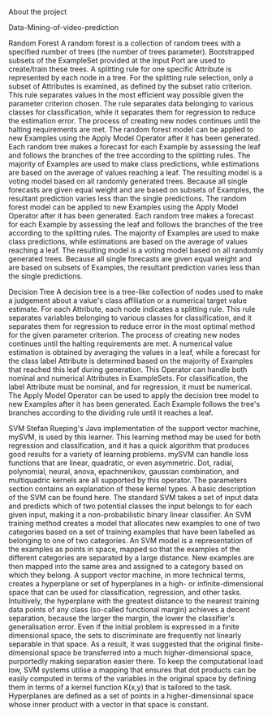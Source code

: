  About the project

Data-Mining-of-video-prediction

Random Forest
A random forest is a collection of random trees with a specified number of trees (the number of trees parameter). Bootstrapped subsets of the ExampleSet provided at the Input Port are used to create/train these trees. A splitting rule for one specific Attribute is represented by each node in a tree. For the splitting rule selection, only a subset of Attributes is examined, as defined by the subset ratio criterion. This rule separates values in the most efficient way possible given the parameter criterion chosen. The rule separates data belonging to various classes for classification, while it separates them for regression to reduce the estimation error. The process of creating new nodes continues until the halting requirements are met.
The random forest model can be applied to new Examples using the Apply Model Operator after it has been generated. Each random tree makes a forecast for each Example by assessing the leaf and follows the branches of the tree according to the splitting rules. The majority of Examples are used to make class predictions, while estimations are based on the average of values reaching a leaf. The resulting model is a voting model based on all randomly generated trees. Because all single forecasts are given equal weight and are based on subsets of Examples, the resultant prediction varies less than the single predictions.
The random forest model can be applied to new Examples using the Apply Model Operator after it has been generated. Each random tree makes a forecast for each Example by assessing the leaf and follows the branches of the tree according to the splitting rules. The majority of Examples are used to make class predictions, while estimations are based on the average of values reaching a leaf. The resulting model is a voting model based on all randomly generated trees. Because all single forecasts are given equal weight and are based on subsets of Examples, the resultant prediction varies less than the single predictions.

Decision Tree
A decision tree is a tree-like collection of nodes used to make a judgement about a value's class affiliation or a numerical target value estimate. For each Attribute, each node indicates a splitting rule. This rule separates variables belonging to various classes for classification, and it separates them for regression to reduce error in the most optimal method for the given parameter criterion.
The process of creating new nodes continues until the halting requirements are met. A numerical value estimation is obtained by averaging the values in a leaf, while a forecast for the class label Attribute is determined based on the majority of Examples that reached this leaf during generation.
This Operator can handle both nominal and numerical Attributes in ExampleSets. For classification, the label Attribute must be nominal, and for regression, it must be numerical.
The Apply Model Operator can be used to apply the decision tree model to new Examples after it has been generated. Each Example follows the tree's branches according to the dividing rule until it reaches a leaf.

SVM
Stefan Rueping's Java implementation of the support vector machine, mySVM, is used by this learner. This learning method may be used for both regression and classification, and it has a quick algorithm that produces good results for a variety of learning problems. mySVM can handle loss functions that are linear, quadratic, or even asymmetric.
Dot, radial, polynomial, neural, anova, epachnenikov, gaussian combination, and multiquadric kernels are all supported by this operator. The parameters section contains an explanation of these kernel types.
A basic description of the SVM can be found here. The standard SVM takes a set of input data and predicts which of two potential classes the input belongs to for each given input, making it a non-probabilistic binary linear classifier. An SVM training method creates a model that allocates new examples to one of two categories based on a set of training examples that have been labelled as belonging to one of two categories. An SVM model is a representation of the examples as points in space, mapped so that the examples of the different categories are separated by a large distance. New examples are then mapped into the same area and assigned to a category based on which they belong.
A support vector machine, in more technical terms, creates a hyperplane or set of hyperplanes in a high- or infinite-dimensional space that can be used for classification, regression, and other tasks. Intuitively, the hyperplane with the greatest distance to the nearest training data points of any class (so-called functional margin) achieves a decent separation, because the larger the margin, the lower the classifier's generalisation error. Even if the initial problem is expressed in a finite dimensional space, the sets to discriminate are frequently not linearly separable in that space. As a result, it was suggested that the original finite-dimensional space be transferred into a much higher-dimensional space, purportedly making separation easier there. To keep the computational load low, SVM systems utilise a mapping that ensures that dot products can be easily computed in terms of the variables in the original space by defining them in terms of a kernel function K(x,y) that is tailored to the task. Hyperplanes are defined as a set of points in a higher-dimensional space whose inner product with a vector in that space is constant.

